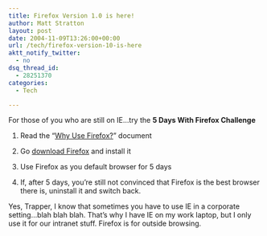 ```yaml
---
title: Firefox Version 1.0 is here!
author: Matt Stratton
layout: post
date: 2004-11-09T13:26:00+00:00
url: /tech/firefox-version-10-is-here
aktt_notify_twitter:
  - no
dsq_thread_id:
  - 28251370
categories:
  - Tech

---
```

For those of you who are still on IE&#8230;try the **5 Days With Firefox Challenge**

1. Read the &#8220;[Why Use Firefox?][1]&#8221; document
  
2. Go [download Firefox][2] and install it
  
3. Use Firefox as you default browser for 5 days
  
4. If, after 5 days, you&#8217;re still not convinced that Firefox is the best browser there is, uninstall it and switch back.

Yes, Trapper, I know that sometimes you have to use IE in a corporate setting&#8230;blah blah blah. That&#8217;s why I have IE on my work laptop, but I only use it for our intranet stuff. Firefox is for outside browsing.

 [1]: https://www.mozilla.org/products/firefox/
 [2]: https://www.mozilla.org/firefox
